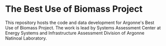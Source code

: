 # The Best Use of Biomass Project

This repository hosts the code and data development for Argonne's Best Use of Biomass Project. The work is lead by Systems Assessment Center at Energy Systems and Infrastructure Assessment Division of Argonne Natinoal Laboratory.

